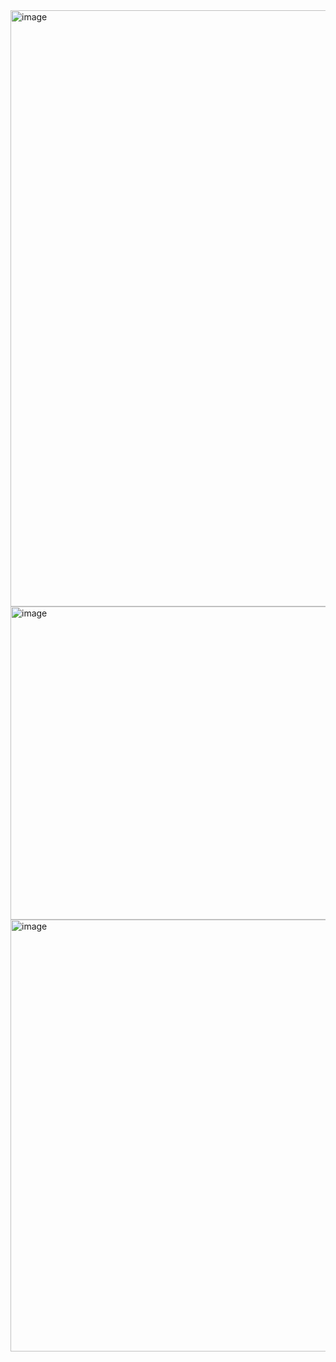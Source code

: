 <img width="1063" height="954" alt="image" src="https://github.com/user-attachments/assets/29de67df-9e5d-45c2-af6e-e1f251912179" />

<img width="831" height="501" alt="image" src="https://github.com/user-attachments/assets/e55a83bd-3b5b-48d9-93ad-dcff5c78ae42" />

<img width="815" height="691" alt="image" src="https://github.com/user-attachments/assets/1a9f4a45-49d5-4ddb-84bc-39ef6af53688" />
